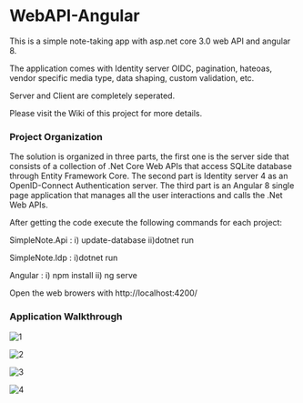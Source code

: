 # WebAPI-Angular
This is a simple note-taking app with asp.net core 3.0 web API and angular 8.

The application comes with Identity server OIDC, pagination, hateoas, vendor specific media type, data shaping, custom validation, etc. 

Server and Client are completely seperated.

Please visit the Wiki of this project for more details.

### Project Organization
The solution is organized in three parts, the first one is the server side that consists of a collection of .Net Core Web APIs that access SQLite database through Entity Framework Core. The second part is Identity server 4 as an OpenID-Connect Authentication server. The third part is an Angular 8 single page application that manages all the user interactions and calls the .Net Web APIs.

After getting the code execute the following commands for each project:

SimpleNote.Api : i) update-database ii)dotnet run

SimpleNote.Idp : i)dotnet run

Angular : i) npm install ii) ng serve

Open the web browers with http://localhost:4200/

### Application Walkthrough

![1](https://user-images.githubusercontent.com/16623796/84036031-3cb46080-a9cf-11ea-9a85-348ba62fd57d.png)

![2](https://user-images.githubusercontent.com/16623796/84036132-6077a680-a9cf-11ea-8069-5ebe61f97da0.png)

![3](https://user-images.githubusercontent.com/16623796/84036158-6a99a500-a9cf-11ea-8ab8-b42a718688e3.png)

![4](https://user-images.githubusercontent.com/16623796/84036182-72f1e000-a9cf-11ea-9cbf-a61bc86c6ea6.png)
